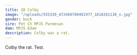 ```yaml
---
title: 28 Colby
image: "/uploads/555330_472460789481977_1618261138_n.jpg"
gender: buck
sire: Pet Ch MPJS Parmesan
dam: MPJS Edam
description: Colby was a rat.
---
```


Colby the rat. Test.